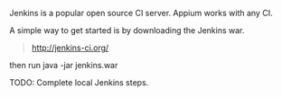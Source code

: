 Jenkins is a popular open source CI server. Appium works with any CI.

A simple way to get started is by downloading the Jenkins war.

> http://jenkins-ci.org/

then run java -jar jenkins.war

TODO: Complete local Jenkins steps.
